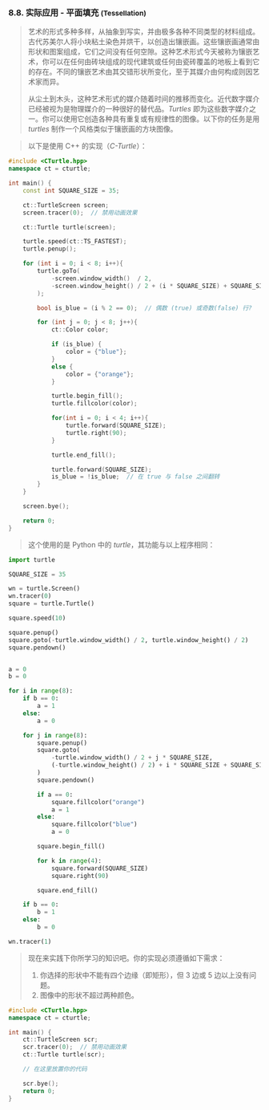 
### 8.8. 实际应用 - 平面填充 <small>(Tessellation)</small>
> 艺术的形式多种多样，从抽象到写实，并由极多各种不同类型的材料组成。古代苏美尔人将小块粘土染色并烘干，以创造出镶嵌画。这些镶嵌画通常由形状和图案组成，它们之间没有任何空隙。这种艺术形式今天被称为镶嵌艺术，你可以在任何由砖块组成的现代建筑或任何由瓷砖覆盖的地板上看到它的存在。不同的镶嵌艺术由其交错形状所变化，至于其媒介由何构成则因艺术家而异。
>
> 从尘土到木头，这种艺术形式的媒介随着时间的推移而变化。近代数字媒介已经被视为是物理媒介的一种很好的替代品。*Turtles* 即为这些数字媒介之一。你可以使用它创造各种具有重复或有规律性的图像。以下你的任务是用 *turtles* 制作一个风格类似于镶嵌画的方块图像。

> 以下是使用 C++ 的实现（*C-Turtle*）：
```cpp
#include <CTurtle.hpp>
namespace ct = cturtle;

int main() {
    const int SQUARE_SIZE = 35;

    ct::TurtleScreen screen;
    screen.tracer(0);  // 禁用动画效果

    ct::Turtle turtle(screen);

    turtle.speed(ct::TS_FASTEST);
    turtle.penup();

    for (int i = 0; i < 8; i++){
        turtle.goTo(
            -screen.window_width()  / 2,
            -screen.window_height() / 2 + (i * SQUARE_SIZE) + SQUARE_SIZE
        );

        bool is_blue = (i % 2 == 0);  // 偶数 (true) 或奇数(false) 行?

        for (int j = 0; j < 8; j++){
            ct::Color color;

            if (is_blue) {
                color = {"blue"};
            }
            else {
                color = {"orange"};
            }

            turtle.begin_fill();
            turtle.fillcolor(color);

            for(int i = 0; i < 4; i++){
                turtle.forward(SQUARE_SIZE);
                turtle.right(90);
            }

            turtle.end_fill();

            turtle.forward(SQUARE_SIZE);
            is_blue = !is_blue;  // 在 true 与 false 之间翻转
        }
    }

    screen.bye();

    return 0;
}
```

> 这个使用的是 Python 中的 *turtle*，其功能与以上程序相同：
```python
import turtle

SQUARE_SIZE = 35

wn = turtle.Screen()
wn.tracer(0)
square = turtle.Turtle()

square.speed(10)

square.penup()
square.goto(-turtle.window_width() / 2, turtle.window_height() / 2)
square.pendown()


a = 0
b = 0

for i in range(8):
    if b == 0:
        a = 1
    else:
        a = 0

    for j in range(8):
        square.penup()
        square.goto(
            -turtle.window_width() / 2 + j * SQUARE_SIZE,
            (-turtle.window_height() / 2) + i * SQUARE_SIZE + SQUARE_SIZE,
        )
        square.pendown()

        if a == 0:
            square.fillcolor("orange")
            a = 1
        else:
            square.fillcolor("blue")
            a = 0

        square.begin_fill()

        for k in range(4):
            square.forward(SQUARE_SIZE)
            square.right(90)

        square.end_fill()

    if b == 0:
        b = 1
    else:
        b = 0

wn.tracer(1)
```

> 现在来实践下你所学习的知识吧。你的实现必须遵循如下需求：
>
> 1. 你选择的形状中不能有四个边缘（即矩形），但 3 边或 5 边以上没有问题。
> 2. 图像中的形状不超过两种颜色。

```cpp
#include <CTurtle.hpp>
namespace ct = cturtle;

int main() {
    ct::TurtleScreen scr;
    scr.tracer(0);  // 禁用动画效果
    ct::Turtle turtle(scr);

    // 在这里放置你的代码

    scr.bye();
    return 0;
}
```
